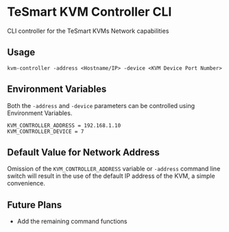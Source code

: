 # TeSmart KVM Controller CLI
CLI controller for the TeSmart KVMs Network capabilities


## Usage

    kvm-controller -address <Hostname/IP> -device <KVM Device Port Number>

## Environment Variables
Both the `-address` and `-device` parameters can be controlled using
Environment Variables.

    KVM_CONTROLLER_ADDRESS = 192.168.1.10
    KVM_CONTROLLER_DEVICE = 7

## Default Value for Network Address
Omission of the `KVM_CONTROLLER_ADDRESS` variable or `-address` command line switch
will result in the use of the default IP address of the KVM, a simple convenience.

## Future Plans
- Add the remaining command functions